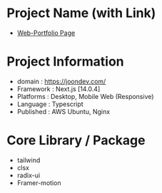 # Project Name (with Link)
 - [Web-Portfolio Page](https://joondev.com/)

# Project Information
- domain : https://joondev.com/
- Framework : Next.js [14.0.4]
- Platforms : Desktop, Mobile Web (Responsive)
- Language : Typescript
- Published : AWS Ubuntu, Nginx

# Core Library / Package
- tailwind
- clsx
- radix-ui
- Framer-motion
